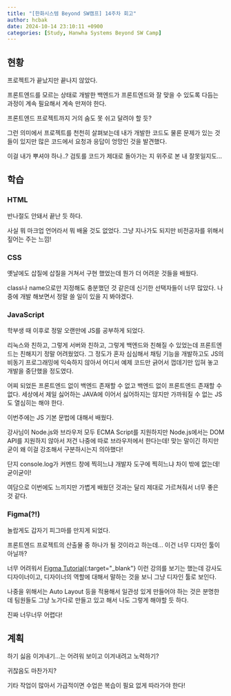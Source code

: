 ```yaml
---
title: "[한화시스템 Beyond SW캠프] 14주차 회고"
author: hcbak
date: 2024-10-14 23:10:11 +0900
categories: [Study, Hanwha Systems Beyond SW Camp]
---
```


## 현황
프로젝트가 끝났지만 끝나지 않았다.

프론트엔드를 모르는 상태로 개발한 백엔드가 프론트엔드와 잘 맞을 수 있도록 다듬는 과정이 계속 필요해서 계속 만져야 한다.

프론트엔드 프로젝트까지 거의 숨도 못 쉬고 달려야 할 듯?

그런 의미에서 프로젝트를 천천히 살펴보는데 내가 개발한 코드도 물론 문제가 있는 것들이 있지만 많은 코드에서 요청과 응답이 엉망인 것을 발견했다.

이걸 내가 뿌셔야 하나..? 검토를 코드가 제대로 돌아가는 지 위주로 본 내 잘못일지도...

## 학습
### HTML
반나절도 안돼서 끝난 듯 하다.

사실 뭐 마크업 언어라서 뭐 배울 것도 없었다. 그냥 지나가도 되지만 비전공자를 위해서 짚어는 주는 느낌!

### CSS
옛날에도 삽질에 삽질을 거쳐서 구현 했었는데 뭔가 더 어려운 것들을 배웠다.

class나 name으로만 지정해도 충분했던 것 같은데 신기한 선택자들이 너무 많았다. 나중에 개발 해보면서 정말 쓸 일이 있을 지 봐야겠다.

### JavaScript
학부생 때 이후로 정말 오랜만에 JS를 공부하게 되었다.

리눅스와 친하고, 그렇게 서버와 친하고, 그렇게 백엔드와 친해질 수 있었는데 프론트엔드는 친해지기 정말 어려웠었다. 그 정도가 혼자 심심해서 채팅 기능을 개발하고도 JS의 비동기 프로그래밍에 익숙하지 않아서 어디서 예제 코드만 긁어서 껍데기만 입혀 놓고 개발을 중단했을 정도였다.

어찌 되었든 프론트엔드 없이 백엔드 존재할 수 없고 백엔드 없이 프론트엔드 존재할 수 없다. 세상에서 제일 싫어하는 JAVA에 이어서 싫어하지는 않지만 가까워질 수 없는 JS도 열심히는 해야 한다.

이번주에는 JS 기본 문법에 대해서 배웠다.

강사님이 Node.js와 브라우저 모두 ECMA Script를 지원하지만 Node.js에서는 DOM API를 지원하지 않아서 저건 나중에 따로 브라우저에서 한다는데! 맞는 말이긴 하지만 굳이 왜 이걸 강조해서 구분하시는지 의아했다!

단지 console.log가 커멘드 창에 찍히느냐 개발자 도구에 찍히느냐 차이 밖에 없는데! 굳이굳이!

여담으로 이번에도 느끼지만 가볍게 배웠던 것과는 달리 제대로 가르쳐줘서 너무 좋은 것 같다.

### Figma(?!)
놀랍게도 갑자기 피그마를 만지게 되었다.

프론트엔드 프로젝트의 산출물 중 하나가 될 것이라고 하는데... 이건 너무 디자인 툴이 아닐까?

너무 어려워서 [Figma Tutorial](https://youtu.be/c6yCZecrMpQ){:target="_blank"} 이런 강의를 보기는 했는데 강사도 디자이너이고, 디자이너의 역할에 대해서 말하는 것을 보니 그냥 디자인 툴로 보인다.

나중을 위해서는 Auto Layout 등을 적용해서 일관성 있게 만들어야 하는 것은 분명한데 팀원들도 그냥 노가다로 만들고 있고 해서 나도 그렇게 해야할 듯 하다.

진짜 너무너무 어렵다!

## 계획
하기 싫음 이겨내기...는 어려워 보이고 이겨내려고 노력하기?

귀찮음도 마찬가지?

기타 작업이 많아서 가급적이면 수업은 복습이 필요 없게 따라가야 한다!
